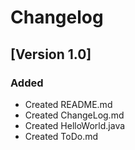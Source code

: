 # Changelog

## [Version 1.0]

### Added
- Created README.md
- Created ChangeLog.md
- Created HelloWorld.java
- Created ToDo.md
